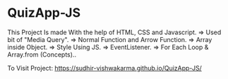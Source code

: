 # QuizApp-JS
This Project Is made With the help of HTML, CSS and Javascript.
=> Used bit of "Media Query".
=> Normal Function and Arrow Function.
=> Array inside Object.
=> Style Using JS.
=> EventListener.
=> For Each Loop & Array.from (Concepts)..

To Visit Project:   https://sudhir-vishwakarma.github.io/QuizApp-JS/
